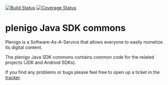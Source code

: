 [![Build Status](https://api.travis-ci.org/plenigo/plenigo_java_sdk_commons.png?branch=master)](https://travis-ci.org/plenigo/plenigo_java_sdk_commons) [![Coverage Status](https://coveralls.io/repos/plenigo/plenigo_java_sdk_commons/badge.svg)](https://coveralls.io/r/plenigo/plenigo_java_sdk_commons)

plenigo Java SDK commons
===============
Plenigo is a Software-As-A-Service that allows everyone to easily monetize its digital content.

The plenigo Java SDK commons contains common code for the related projects (JDK and Android SDKs).

If you find any problems or bugs please feel free to open up a ticket in the [tracker](https://github.com/plenigo/plenigo_java_sdk_commons/issues).

